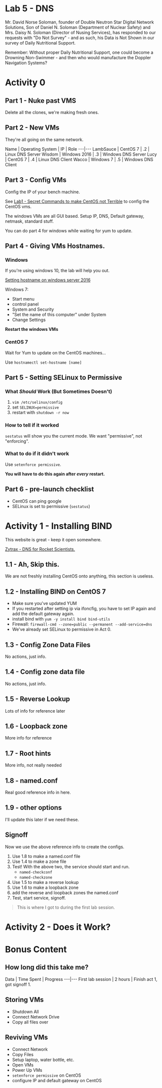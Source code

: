 # Lab 5 - DNS

Mr. David Norse Soloman, founder of Double Neutron Star Digital Network Solutions, Son of Daniel N. Soloman (Department of Nuclear Safety) and Mrs. Daisy N. Soloman (Director of Nusing Services), has responded to our requests with "Do Not Survey" - and as such, his Data is Not Shown in our survey of Daily Nutritional Support.

Remember: Without proper Daily Nutritional Support, one could become a Drowning Non-Swimmer - and then who would manufacture the Doppler Navigation Systems?

# Activity 0

## Part 1 - Nuke past VMS

Delete all the clones, we're making fresh ones.

## Part 2 - New VMs

They're all going on the same network.

Name | Operating System | IP | Role
---|---
LambSauce | CentOS 7 | .2 | Linux DNS Server
Wisdom | Windows 2016 | .3 | Windows DNS Server
Lucy | CentOS 7 | .4 | Linux DNS Client
Wacco | Windows 7 | .5 | Windows DNS Client

## Part 3 - Config VMs

Config the IP of your bench machine.

See [Lab1 - Secret Commands to make CentOS not Terrible](./lab1.md) to config the CentOS vms.

The windows VMs are all GUI based. Setup IP, DNS, Default gateway, netmask, standard stuff.

You can do part 4 for windows while waiting for yum to update.

## Part 4 - Giving VMs Hostnames.

### Windows

If you're using windows 10, the lab will help you out.

[Setting hostname on windows server 2016](https://www.server-world.info/en/note?os=Windows_Server_2016&p=initial_conf&f=3)

Windows 7:  
- Start menu
- control panel
- System and Security
- "Set the name of this computer" under System
- Change Settings

**Restart the windows VMs**

### CentOS 7

Wait for Yum to update on the CentOS machines...

Use `hostnamectl set-hostname [name]`

## Part 5 - Setting SELinux to Permissive

### What *Should* Work (But Sometimes Doesn't)

1. `vim /etc/selinux/config`
2. set `SELINUX=permissive`
3. restart with `shutdown -r now`

### How to tell if it worked

`sestatus` will show you the current mode. We want "permissive", not "enforcing".

### What to do if it didn't work

Use `setenforce permissive`.

**You will have to do this again after *every* restart.**

## Part 6 - pre-launch checklist

- CentOS can ping google
- SELinux is set to permissive (`sestatus`)

# Activity 1 - Installing BIND

This website is great - keep it open somewhere.

[Zytrax - DNS for Rocket Scientists.](http://www.zytrax.com/books/dns/)

## 1.1 - Ah, Skip this.

We are not freshly installing CentOS onto anything, this section is useless.

## 1.2 - Installing BIND on CentOS 7

- Make sure you've updated YUM
- If you restarted after setting ip via ifoncfig, you have to set IP again and add the default gateway again.
- install bind with `yum -y install bind bind-utils`
- Firewall: `firewall-cmd --zone=public --permanent --add-service=dns`
- We've already set SELinux to permissive in Act 0.

## 1.3 - Config Zone Data Files

No actions, just info.

## 1.4 - Config zone data file

No actions, just info.

## 1.5 - Reverse Lookup

Lots of info for reference later

## 1.6 - Loopback zone

More info for reference

## 1.7 - Root hints

More info, not really needed

## 1.8 - named.conf

Real good reference info in here.

## 1.9 - other options

I'll update this later if we need these.

## Signoff

Now we use the above reference info to create the configs.

1. Use 1.8 to make a named.conf file
2. Use 1.4 to make a zone file
3. Test! With the above two, the service should start and run.
	- `named-checkconf`
	- `named-checkzone`
4. Use 1.5 to make a reverse lookup
5. Use 1.6 to make a loopback zone
6. add the reverse and loopback zones the named.conf
7. Test, start service, signoff.

> This is where I got to during the first lab session.

# Activity 2 - Does it Work?

# Bonus Content

## How long did this take me?

Data | Time Spent | Progress
---|---
First lab session | 2 hours | Finish act 1, got signoff 1.

## Storing VMs
- Shutdown All
- Connect Network Drive
- Copy all files over

## Reviving VMs
- Connect Network
- Copy Files
- Setup laptop, water bottle, etc.
- Open VMs
- Power Up VMs
- `setenforce permissive` on CentOS
- configure IP and default gateway on CentOS
